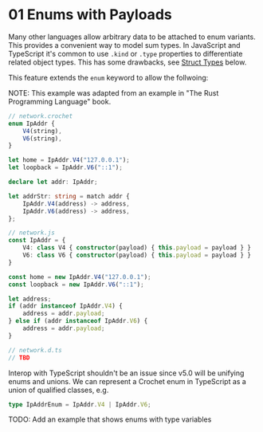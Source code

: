 # 01 Enums with Payloads

Many other languages allow arbitrary data to be attached to enum variants. This
provides a convenient way to model sum types. In JavaScript and TypeScript it's
common to use `.kind` or `.type` properties to differentiate related object
types. This has some drawbacks, see [Struct Types](#struct-types) below.

This feature extends the `enum` keyword to allow the follwoing:

NOTE: This example was adapted from an example in "The Rust Programming
Language" book.

```ts
// network.crochet
enum IpAddr {
    V4(string),
    V6(string),
}

let home = IpAddr.V4("127.0.0.1");
let loopback = IpAddr.V6("::1");

declare let addr: IpAddr;

let addrStr: string = match addr {
    IpAddr.V4(address) -> address,
    IpAddr.V6(address) -> address,
};

// network.js
const IpAddr = {
    V4: class V4 { constructor(payload) { this.payload = payload } }
    V6: class V6 { constructor(payload) { this.payload = payload } }
}

const home = new IpAddr.V4("127.0.0.1");
const loopback = new IpAddr.V6("::1");

let address;
if (addr instanceof IpAddr.V4) {
    address = addr.payload;
} else if (addr instanceof IpAddr.V6) {
    address = addr.payload;
}

// network.d.ts
// TBD
```

Interop with TypeScript shouldn't be an issue since v5.0 will be unifying enums
and unions. We can represent a Crochet enum in TypeScript as a union of
qualified classes, e.g.

```ts
type IpAddrEnum = IpAddr.V4 | IpAddr.V6;
```

TODO: Add an example that shows enums with type variables
